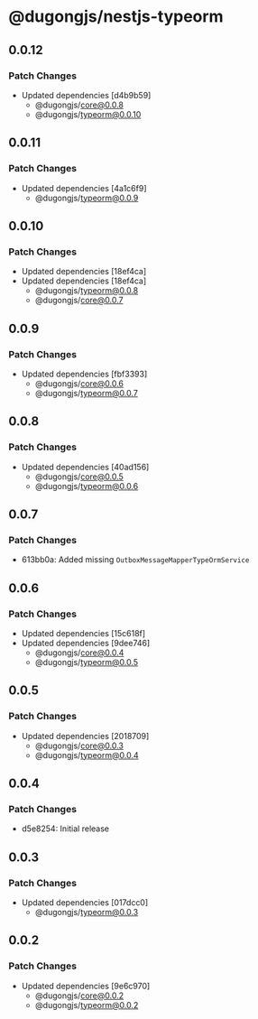 # @dugongjs/nestjs-typeorm

## 0.0.12

### Patch Changes

- Updated dependencies [d4b9b59]
    - @dugongjs/core@0.0.8
    - @dugongjs/typeorm@0.0.10

## 0.0.11

### Patch Changes

- Updated dependencies [4a1c6f9]
    - @dugongjs/typeorm@0.0.9

## 0.0.10

### Patch Changes

- Updated dependencies [18ef4ca]
- Updated dependencies [18ef4ca]
    - @dugongjs/typeorm@0.0.8
    - @dugongjs/core@0.0.7

## 0.0.9

### Patch Changes

- Updated dependencies [fbf3393]
    - @dugongjs/core@0.0.6
    - @dugongjs/typeorm@0.0.7

## 0.0.8

### Patch Changes

- Updated dependencies [40ad156]
    - @dugongjs/core@0.0.5
    - @dugongjs/typeorm@0.0.6

## 0.0.7

### Patch Changes

- 613bb0a: Added missing `OutboxMessageMapperTypeOrmService`

## 0.0.6

### Patch Changes

- Updated dependencies [15c618f]
- Updated dependencies [9dee746]
    - @dugongjs/core@0.0.4
    - @dugongjs/typeorm@0.0.5

## 0.0.5

### Patch Changes

- Updated dependencies [2018709]
    - @dugongjs/core@0.0.3
    - @dugongjs/typeorm@0.0.4

## 0.0.4

### Patch Changes

- d5e8254: Initial release

## 0.0.3

### Patch Changes

- Updated dependencies [017dcc0]
    - @dugongjs/typeorm@0.0.3

## 0.0.2

### Patch Changes

- Updated dependencies [9e6c970]
    - @dugongjs/core@0.0.2
    - @dugongjs/typeorm@0.0.2
